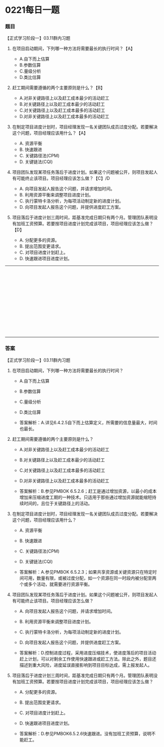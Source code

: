 # 0221每日一题
### 题目
【正式学习阶段一】03.11群内习题

1. 在项目启动期间，下列哪一种方法将需要最长的执行时间？【A】
	- A.自下而上估算
	- B.参数估算
	- C.量级分析
	- D.类比估算

2. 赶工期间需要遵循的两个主要原则是什么？【B】
	- A.对非关键路径上以及赶工成本最少的活动赶工
	- B.对关键路径上以及赶工成本最少的活动赶工
	- C.对关键路径上以及赶工成本最多的活动赶工
	- D.对非关键路径上以及赶工成本最多的活动赶工

3. 在制定项目进度计划时，项目经理发现一名关键团队成员过度分配。若要解决这个问题，项目经理应该用什么？【A】
	- A. 资源平衡
	- B. 快速跟进
	- C. 关键路径法(CPM)
	- D. 关键链法(CQI)

4. 项目团队发现某项任务落后于进度计划。如果这个问题被公开，则项目发起人有可能终止该项目。项目经理应该怎么做？【C】/D
	- A. 向项目发起人报告这个问题，并请求增加时间。
	- B. 利用资源平衡来调整项目进度计划。
	- C. 执行蒙特卡洛分析，为每项活动制定新的进度计划。
	- D. 向项目发起人报告这个问题，并提供进度赶工方案。

5. 项目落后于进度计划三周时间，距基准完成日期只有两个月。管理团队表明没有加班工资预算。若要按项目进度计划完成该项目，项目经理应该怎么做？【D】
	- A. 分配更多的资源。
	- B. 提出范围变更请求。
	- C. 对项目进度计划赶上。
	- D. 快速跟进项目进度计划。

<hr/>
<br/><br/><br/><br/><br/><br/><br/><br/><br/><br/><br/><br/>
<hr/>

### 答案
【正式学习阶段一】03.11群内习题

1. 在项目启动期间，下列哪一种方法将需要最长的执行时间？
	- A.自下而上估算
	- B.参数估算
	- C.量级分析
	- D.类比估算

	- 答案解析：A.详见6.4.2.5自下而上估算定义，所需要的信息量最大，时间也最长。

2. 赶工期间需要遵循的两个主要原则是什么？
	- A.对非关键路径上以及赶工成本最少的活动赶工
	- B.对关键路径上以及赶工成本最少的活动赶工
	- C.对关键路径上以及赶工成本最多的活动赶工
	- D.对非关键路径上以及赶工成本最多的活动赶工

	- 答案解析：B.参见PMBOK 6.5.2.6；赶工是通过增加资源，以最小的成本增加来压缩进度工期的一种技术。只适用于那些通过增加资源就能缩短持续时间的，且位于关键路径上的活动。

3. 在制定项目进度计划时，项目经理发现一名关键团队成员过度分配。若要解决这个问题，项目经理应该用什么？
	- A. 资源平衡
	- B. 快速跟进
	- C. 关键路径法(CPM)
	- D. 关键链法(CQI)

	- 答案解析：A.参见PMBOK 6.5.2.3；如果共享资源或关键资源只在特定时间可用，数量有限，或被过度分配，如一个资源在同一时段内被分配至两个或多个活动，就需要进行资源平衡。

4. 项目团队发现某项任务落后于进度计划。如果这个问题被公开，则项目发起人有可能终止该项目。项目经理应该怎么做？
	- A. 向项目发起人报告这个问题，并请求增加时间。
	- B. 利用资源平衡来调整项目进度计划。
	- C. 执行蒙特卡洛分析，为每项活动制定新的进度计划。
	- D. 向项目发起人报告这个问题，并提供进度赶工方案。

	- 答案解析：D.控制进度过程，采用进度压缩技术，使进度落后的项目活动赶上计划，可以对剩余工作使用快速跟进或赶工方法。除此之外，题目还描述到重大风险，进度延误直接影响到项目目标达成，需上报发起人。


5. 项目落后于进度计划三周时间，距基准完成日期只有两个月。管理团队表明没有加班工资预算。若要按项目进度计划完成该项目，项目经理应该怎么做？
	- A. 分配更多的资源。
	- B. 提出范围变更请求。
	- C. 对项目进度计划赶上。
	- D. 快速跟进项目进度计划。

	- 答案解析：D.参见PMBOK6.5.2.6快速跟进。没有加班工资预算，说明不能赶工。